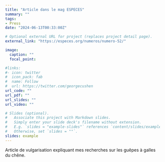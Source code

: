 ```yaml
---
title: "Article dans le mag ESPECES"
summary: ""
tags:
- Press
date: "2024-06-13T00:33:00Z"

# Optional external URL for project (replaces project detail page).
external_link: "https://especes.org/numeros/numero-52/"

image:
  caption: ""
  focal_point:

#links:
#- icon: twitter
#  icon_pack: fab
#  name: Follow
#  url: https://twitter.com/georgecushen
url_code: ""
url_pdf: ""
url_slides: ""
url_video: ""

# Slides (optional).
#   Associate this project with Markdown slides.
#   Simply enter your slide deck's filename without extension.
#   E.g. `slides = "example-slides"` references `content/slides/example-slides.md`.
#   Otherwise, set `slides = ""`.
slides: example
---
```


Article de vulgarisation expliquant mes recherches sur les guêpes à galles du chêne.